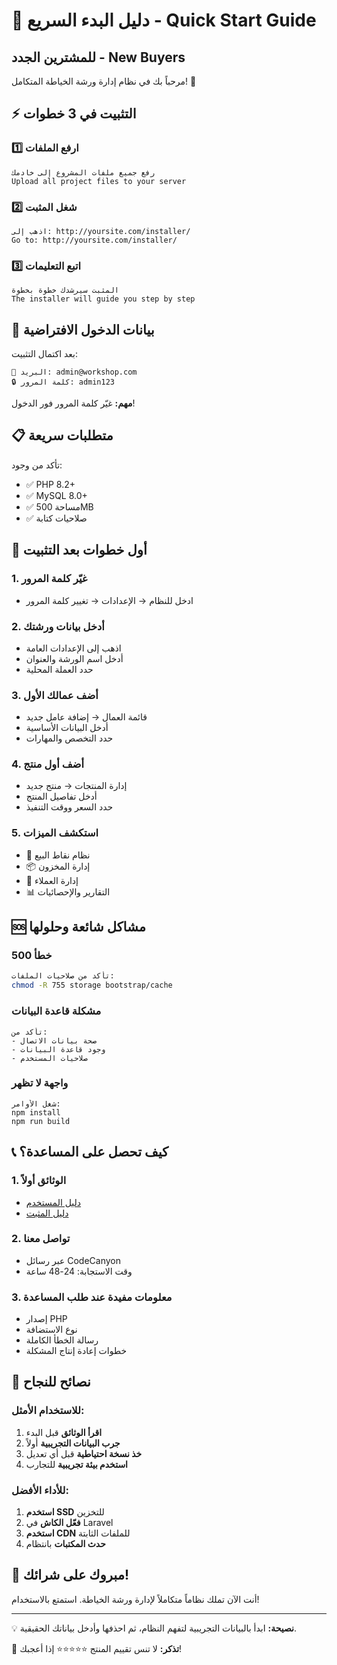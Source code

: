 # 🚀 دليل البدء السريع - Quick Start Guide

## للمشترين الجدد - New Buyers

مرحباً بك في نظام إدارة ورشة الخياطة المتكامل! 🎉

## ⚡ التثبيت في 3 خطوات

### 1️⃣ ارفع الملفات
```
رفع جميع ملفات المشروع إلى خادمك
Upload all project files to your server
```

### 2️⃣ شغل المثبت
```
اذهب إلى: http://yoursite.com/installer/
Go to: http://yoursite.com/installer/
```

### 3️⃣ اتبع التعليمات
```
المثبت سيرشدك خطوة بخطوة
The installer will guide you step by step
```

## 🔑 بيانات الدخول الافتراضية

بعد اكتمال التثبيت:

```
📧 البريد: admin@workshop.com
🔒 كلمة المرور: admin123
```

**مهم:** غيّر كلمة المرور فور الدخول!

## 📋 متطلبات سريعة

تأكد من وجود:
- ✅ PHP 8.2+
- ✅ MySQL 8.0+
- ✅ مساحة 500MB
- ✅ صلاحيات كتابة

## 🌟 أول خطوات بعد التثبيت

### 1. غيّر كلمة المرور
- ادخل للنظام → الإعدادات → تغيير كلمة المرور

### 2. أدخل بيانات ورشتك
- اذهب إلى الإعدادات العامة
- أدخل اسم الورشة والعنوان
- حدد العملة المحلية

### 3. أضف عمالك الأول
- قائمة العمال → إضافة عامل جديد
- أدخل البيانات الأساسية
- حدد التخصص والمهارات

### 4. أضف أول منتج
- إدارة المنتجات → منتج جديد
- أدخل تفاصيل المنتج
- حدد السعر ووقت التنفيذ

### 5. استكشف الميزات
- 🏪 نظام نقاط البيع
- 📦 إدارة المخزون
- 👥 إدارة العملاء
- 📊 التقارير والإحصائيات

## 🆘 مشاكل شائعة وحلولها

### خطأ 500
```bash
تأكد من صلاحيات الملفات:
chmod -R 755 storage bootstrap/cache
```

### مشكلة قاعدة البيانات
```
تأكد من:
- صحة بيانات الاتصال
- وجود قاعدة البيانات
- صلاحيات المستخدم
```

### واجهة لا تظهر
```
شغل الأوامر:
npm install
npm run build
```

## 📞 كيف تحصل على المساعدة؟

### 1. الوثائق أولاً
- [دليل المستخدم](CODE_CANYON_README.md)
- [دليل المثبت](installer/README.md)

### 2. تواصل معنا
- عبر رسائل CodeCanyon
- وقت الاستجابة: 24-48 ساعة

### 3. معلومات مفيدة عند طلب المساعدة
- إصدار PHP
- نوع الاستضافة
- رسالة الخطأ الكاملة
- خطوات إعادة إنتاج المشكلة

## 🎯 نصائح للنجاح

### للاستخدام الأمثل:
1. **اقرأ الوثائق** قبل البدء
2. **جرب البيانات التجريبية** أولاً
3. **خذ نسخة احتياطية** قبل أي تعديل
4. **استخدم بيئة تجريبية** للتجارب

### للأداء الأفضل:
1. **استخدم SSD** للتخزين
2. **فعّل الكاش** في Laravel
3. **استخدم CDN** للملفات الثابتة
4. **حدث المكتبات** بانتظام

## 🎉 مبروك على شرائك!

أنت الآن تملك نظاماً متكاملاً لإدارة ورشة الخياطة. استمتع بالاستخدام!

---

💡 **نصيحة:** ابدأ بالبيانات التجريبية لتفهم النظام، ثم احذفها وأدخل بياناتك الحقيقية.

📧 **تذكر:** لا تنس تقييم المنتج ⭐⭐⭐⭐⭐ إذا أعجبك!